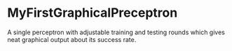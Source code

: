 # MyFirstGraphicalPreceptron
A single perceptron with adjustable  training and testing rounds which gives neat graphical output about its success rate. 
